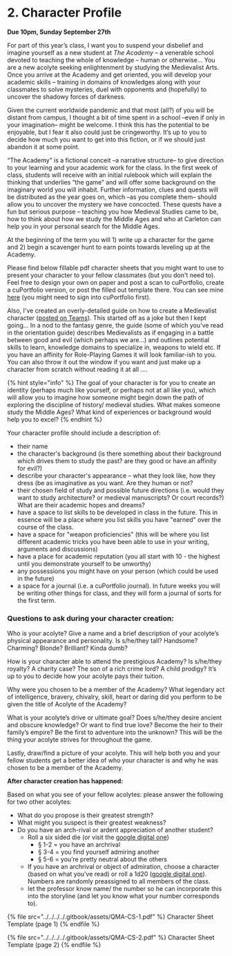 # 2. Character Profile

**Due 10pm, Sunday September 27th**

For part of this year’s class, I want you to suspend your disbelief and imagine yourself as a new student at _The Academy_ – a venerable school devoted to teaching the whole of knowledge – human or otherwise... You are a new acolyte seeking enlightenment by studying the Medievalist Arts. Once you arrive at the Academy and get oriented, you will develop your academic skills – training in domains of knowledges along with your classmates to solve mysteries, duel with opponents and (hopefully) to uncover the shadowy forces of darkness.

Given the current worldwide pandemic and that most (all?) of you will be distant from campus, I thought a bit of time spent in a school –even if only in your imagination– might be welcome. I think this has the potential to be enjoyable, but I fear it also could just be cringeworthy. It’s up to you to decide how much you want to get into this fiction, or if we should just abandon it at some point.

“The Academy” is a fictional conceit –a narrative structure– to give direction to your learning and your academic work for the class. In the first week of class, students will receive with an initial rulebook which will explain the thinking that underlies “the game” and will offer some background on the imaginary world you will inhabit. Further information, clues and quests will be distributed as the year goes on, which –as you complete them– should allow you to uncover the mystery we have concocted. These quests have a fun but serious purpose – teaching you how Medieval Studies came to be, how to think about how we study the Middle Ages and who at Carleton can help you in your personal search for the Middle Ages.&#x20;

At the beginning of the term you will 1) write up a character for the game and 2) begin a scavenger hunt to earn points towards leveling up at the Academy.&#x20;

Please find below fillable pdf character sheets that you might want to use to present your character to your fellow classmates (but you don't need to). Feel free to design your own on paper and post a scan to cuPortfolio, create a cuPortfolio version, or post the filled out template there. You can see mine [here](https://cuportfolio.carleton.ca/view/view.php?t=MpHJTKXdS4jzqZyLO3h7) (you might need to sign into cuPortfolio first).&#x20;

Also, I've created an overly-detailed guide on how to create a Medievalist character ([posted on Teams](https://teams.microsoft.com/l/file/D880313A-D8D4-4648-AD77-2862440FDC02?tenantId=6ad91895-de06-485e-bc51-fce126cc8530\&fileType=pdf\&objectUrl=https%3A%2F%2Fcmailcarletonca.sharepoint.com%2Fsites%2FTheMakingoftheMiddleAges%2FShared%20Documents%2FQuest%20for%20the%20Middle%20Ages%2FQuest%20for%20the%20Middle%20Ages%20-%20Basic%20Rules%202.0%20-%20Sept%202020.pdf\&baseUrl=https%3A%2F%2Fcmailcarletonca.sharepoint.com%2Fsites%2FTheMakingoftheMiddleAges\&serviceName=teams\&threadId=19:9da4334b1e974aba99aeffa79987a865@thread.tacv2\&groupId=2000157d-2098-47ef-b47d-341fc17c0e3a)). This started off as a joke but then I kept going... In a nod to the fantasy genre, the guide (some of which you've read in the orientation guide) describes Medievalists as if engaging in a battle between good and evil (which perhaps we are...) and outlines potential skills to learn, knowledge domains to specialize in, weapons to wield etc. If you have an affinity for Role-Playing Games it will look familiar-ish to you. You can also throw it out the window if you want and just make up a character from scratch without reading it at all ....

{% hint style="info" %}
The goal of your character is for you to create an identity (perhaps much like yourself, or perhaps not at all like you), which will allow you to imagine how someone might begin down the path of exploring the discipline of history/ medieval studies. What makes someone study the Middle Ages? What kind of experiences or background would help you to excel?&#x20;
{% endhint %}

Your character profile should include a description of:

* their name
* the character's background (is there something about their background which drives them to study the past? are they good or have an affinity for evil?)
* describe your character's appearance – what they look like, how they dress (be as imaginative as you want. Are they human or not?
* their chosen field of study and possible future directions (i.e. would they want to study architecture? or medieval manuscripts? Or court records?) What are their academic hopes and dreams?
* have a space to list skills to be developed in class in the future. This in essence will be a place where you list skills you have "earned" over the course of the class.&#x20;
* have a space for "weapon proficiencies" (this will be where you list different academic tricks you have been able to use in your writing, arguments and discussions)
* have a place for academic reputation (you all start with 10 - the highest until you demonstrate yourself to be unworthy)
* any possessions you might have on your person (which could be used in the future)
* a space for a journal (i.e. a cuPortfolio journal). In future weeks you will be writing other things for class, and they will form a journal of sorts for the first term.&#x20;

### Questions to ask during your character creation:

Who is your acolyte? Give a name and a brief description of your acolyte’s physical appearance and personality. Is s/he/they tall? Handsome? Charming? Blonde? Brilliant? Kinda dumb?&#x20;

How is your character able to attend the prestigious Academy? Is s/he/they royalty? A charity case? The son of a rich crime lord? A child prodigy? It’s up to you to decide how your acolyte pays their tuition.&#x20;

Why were you chosen to be a member of the Academy? What legendary act of intelligence, bravery, chivalry, skill, heart or daring did you perform to be given the title of Acolyte of the Academy?&#x20;

What is your acolyte’s drive or ultimate goal? Does s/he/they desire ancient and obscure knowledge? Or want to find true love? Become the heir to their family’s empire? Be the first to adventure into the unknown? This will be the thing your acolyte strives for throughout the game.&#x20;

Lastly, draw/find a picture of your acolyte. This will help both you and your fellow students get a better idea of who your character is and why he was chosen to be a member of the Academy.&#x20;

**After character creation has happened:**

Based on what you see of your fellow acolytes: please answer the following for two other acolytes:

* What do you propose is their greatest strength?&#x20;
* &#x20;What might you suspect is their greatest weakness?
* Do you have an arch-rival or ardent appreciation of another student?&#x20;
  * Roll a six sided die (or visit the [google digital one](https://www.google.com/search?q=dice+roller))
    * §  1-2 = you have an archrival
    * §  3-4 = you find yourself admiring another
    * §  5-6 = you’re pretty neutral about the others
  * If you have an archrival or object of admiration, choose a character (based on what you’ve read) or roll a 1d20 ([google digital one](https://www.google.com/search?q=dice+roller)). Numbers are randomly preassigned to all members of the class.
  * let the professor know name/ the number so he can incorporate this into the storyline (and let you know what your number corresponds to).

{% file src="../../../../.gitbook/assets/QMA-CS-1.pdf" %}
Character Sheet Template (page 1)
{% endfile %}

{% file src="../../../../.gitbook/assets/QMA-CS-2.pdf" %}
Character Sheet Template (page 2)
{% endfile %}
